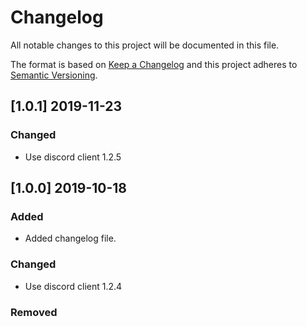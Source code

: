 # Changelog
All notable changes to this project will be documented in this file.

The format is based on [Keep a Changelog](http://keepachangelog.com/en/1.0.0/)
and this project adheres to [Semantic Versioning](http://semver.org/spec/v2.0.0.html).

## [1.0.1] 2019-11-23
### Changed
  - Use discord client 1.2.5

## [1.0.0] 2019-10-18
### Added
  - Added changelog file.
### Changed
  - Use discord client 1.2.4

### Removed
